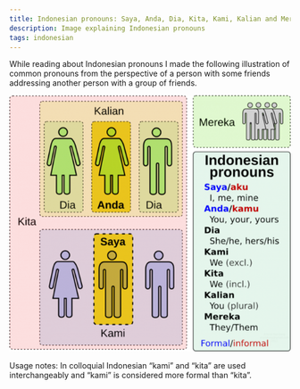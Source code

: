 ```yaml
---
title: Indonesian pronouns: Saya, Anda, Dia, Kita, Kami, Kalian and Mereka
description: Image explaining Indonesian pronouns
tags: indonesian
---
```


While reading about Indonesian pronouns I made the following illustration of common pronouns from the perspective of a person with some friends addressing another person with a group of friends.

![Indonesian pronouns](/images/indonesian_pronouns.png)

Usage notes: In colloquial Indonesian “kami” and “kita” are used
interchangeably and “kami” is considered more formal than “kita”.
